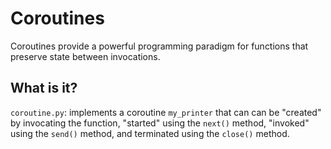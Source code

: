 Coroutines
==========

Coroutines provide a powerful programming paradigm for functions that
preserve state between invocations.

What is it?
-----------
`coroutine.py`: implements a coroutine `my_printer` that can can be
"created" by invocating the function, "started" using the `next()` method,
"invoked" using the `send()` method, and terminated using the `close()`
method.

